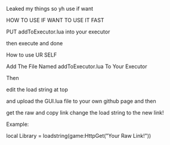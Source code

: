 Leaked my things so yh use if want

HOW TO USE IF WANT TO USE IT FAST

PUT addToExecutor.lua into your executor

then execute and done

How to use UR SELF

Add The File Named addToExecutor.lua To Your Executor

Then

edit the load string at top

and upload the GUI.lua file to your own github page and then

get the raw and copy link change the load string to the new link!

Example:

local Library = loadstring(game:HttpGet("Your Raw Link!"))
